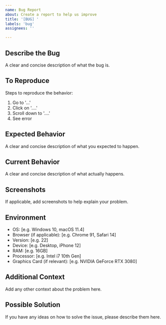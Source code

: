 ```yaml
---
name: Bug Report
about: Create a report to help us improve
title: '[BUG] '
labels: 'bug'
assignees: ''

---
```


## Describe the Bug
A clear and concise description of what the bug is.

## To Reproduce
Steps to reproduce the behavior:
1. Go to '...'
2. Click on '....'
3. Scroll down to '....'
4. See error

## Expected Behavior
A clear and concise description of what you expected to happen.

## Current Behavior
A clear and concise description of what actually happens.

## Screenshots
If applicable, add screenshots to help explain your problem.

## Environment
- OS: [e.g. Windows 10, macOS 11.4]
- Browser (if applicable): [e.g. Chrome 91, Safari 14]
- Version: [e.g. 22]
- Device: [e.g. Desktop, iPhone 12]
- RAM: [e.g. 16GB]
- Processor: [e.g. Intel i7 10th Gen]
- Graphics Card (if relevant): [e.g. NVIDIA GeForce RTX 3080]

## Additional Context
Add any other context about the problem here.

## Possible Solution
If you have any ideas on how to solve the issue, please describe them here.
